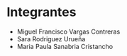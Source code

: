 # Integrantes

- Miguel Francisco Vargas Contreras
- Sara Rodriguez Urueña
- Maria Paula Sanabria Cristancho